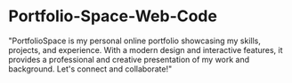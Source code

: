 # Portfolio-Space-Web-Code
"PortfolioSpace is my personal online portfolio showcasing my skills, projects, and experience. With a modern design and interactive features, it provides a professional and creative presentation of my work and background. Let's connect and collaborate!"
